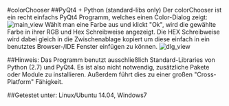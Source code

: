 #colorChooser
##PyQt4 + Python (standard-libs only)
Der colorChooser ist ein recht einfachs PyQt4 Programm, welches einen Color-Dialog zeigt:
![main_view](http://s18.postimg.org/8gf0dh1e1/color_chooser_main.png "Hauptfenster-ColorChooser")
Wählt man eine Farbe aus und klickt "Ok", wird die gewählte Farbe in ihrer RGB und Hex Schreibweise angezeigt.
Die HEX Schreibweise wird dabei gleich in die Zwischenablage kopiert um diese einfach in ein 
benutztes Browser-/IDE Fenster einfügen zu können.
![dlg_view](http://s29.postimg.org/fghyq27mv/color_chooser_dlg.png "Ergebnis-ColorChooser")

##Hinweis:
Das Programm benutzt ausschließlich Standard-Libraries von Python (2.7) und PyQt4. Es ist also nicht notwendig,
zusätzliche Pakete oder Module zu installieren. Außerdem führt dies zu einer großen "Cross-Platform" Fähigkeit.
 
##Getestet unter: Linux/Ubuntu 14.04, Windows7
